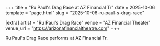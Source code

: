 +++
title = "Ru Paul's Drag Race at AZ Financial Tr"
date = 2025-10-06
template = "page.html"
slug = "2025-10-06-ru-paul-s-drag-race"

[extra]
artist = "Ru Paul's Drag Race"
venue = "AZ Financial Theater"
venue_url = "https://arizonafinancialtheatre.com"
+++

Ru Paul's Drag Race performs at AZ Financial Tr.
